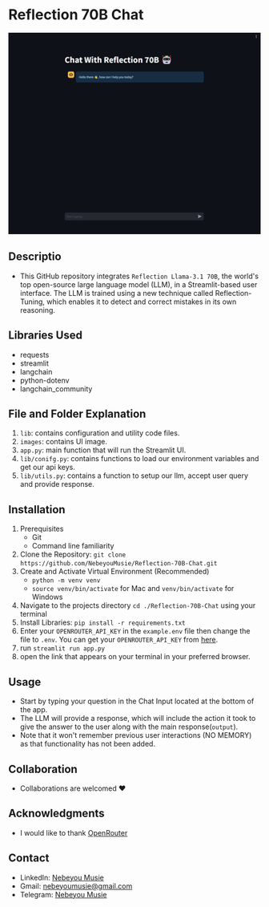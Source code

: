 # Reflection 70B Chat
![Reflection 70B Chat UI Image](./images/reflection-ui.png)

## Descriptio
- This GitHub repository integrates `Reflection Llama-3.1 70B`, the world's top open-source large language model (LLM), in a Streamlit-based user interface. The LLM is trained using a new technique called Reflection-Tuning, which enables it to detect and correct mistakes in its own reasoning.

## Libraries Used
 - requests
 - streamlit
 - langchain
 - python-dotenv
 - langchain_community

## File and Folder Explanation
1. `lib`: contains configuration and utility code files.
2. `images`: contains UI image.
3. `app.py`: main function that will run the Streamlit UI.
4. `lib/conifg.py`: contains functions to load our environment variables and get our api keys.
5. `lib/utils.py`: contains a function to setup our llm, accept user query and provide response.

## Installation
 1. Prerequisites
    - Git
    - Command line familiarity
 2. Clone the Repository: `git clone https://github.com/NebeyouMusie/Reflection-70B-Chat.git`
 3. Create and Activate Virtual Environment (Recommended)
    - `python -m venv venv`
    - `source venv/bin/activate` for Mac and `venv/bin/activate` for Windows
 4. Navigate to the projects directory `cd ./Reflection-70B-Chat` using your terminal
 5. Install Libraries: `pip install -r requirements.txt`
 6. Enter your `OPENROUTER_API_KEY` in the `example.env` file then change the file to `.env`. You can get your `OPENROUTER_API_KEY` from [here](https://openrouter.ai/settings/keys).
 7. run `streamlit run app.py`
 8. open the link that appears on your terminal in your preferred browser.

## Usage
 - Start by typing your question in the Chat Input located at the bottom of the app.
 - The LLM will provide a response, which will include the action it took to give the answer to the user along with the main response(`output`). 
 - Note that it won't remember previous user interactions (NO MEMORY) as that functionality has not been added.

## Collaboration
- Collaborations are welcomed ❤️

## Acknowledgments
 - I would like to thank [OpenRouter](https://openrouter.ai/)
   
## Contact
 - LinkedIn: [Nebeyou Musie](https://www.linkedin.com/in/nebeyou-musie)
 - Gmail: nebeyoumusie@gmail.com
 - Telegram: [Nebeyou Musie](https://t.me/NebeyouMusie)
